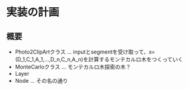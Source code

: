 # 実装の計画

## 概要

- Photo2ClipArtクラス ... inputとsegmentを受け取って、x=(D_1,C_1,A_1,...,D_n,C_n,A_n)を計算するモンテカルロ木をつくっていく
- MonteCarloクラス ... モンテカルロ木探索の木？
- Layer
- Node ... その名の通り

